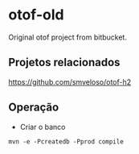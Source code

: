 # otof-old
Original otof project from bitbucket.

## Projetos relacionados

https://github.com/smveloso/otof-h2

## Operação

* Criar o banco 

`mvn -e -Pcreatedb -Pprod compile`

